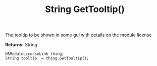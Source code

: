 ﻿---
uid: crmscript_ref_NSModuleLicenseLink_GetTooltip
title: String GetTooltip()
intellisense: NSModuleLicenseLink.GetTooltip
keywords: NSModuleLicenseLink, GetTooltip
so.topic: reference
---

The tooltip to be shown in some gui with details on the module license

**Returns:** String


```crmscript
NSModuleLicenseLink thing;
String tooltip  = thing.GetTooltip();
```


